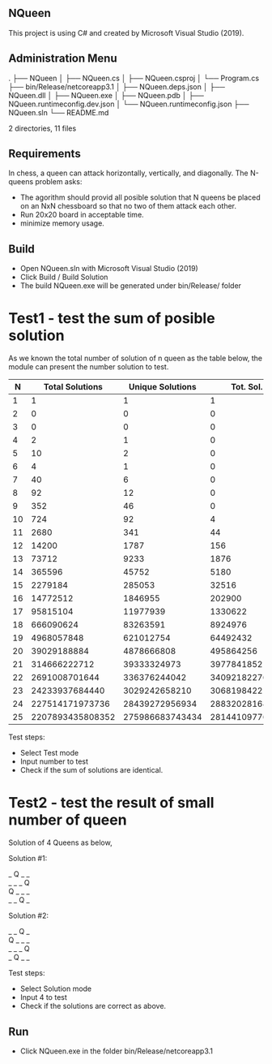 ## NQueen
This project is using C# and created by Microsoft Visual Studio (2019).
 
## Administration Menu
.
├── NQueen
│   ├── NQueen.cs
│   ├── NQueen.csproj
│   └── Program.cs
├── bin/Release/netcoreapp3.1
│   ├── NQueen.deps.json
│   ├── NQueen.dll
│   ├── NQueen.exe
│   ├── NQueen.pdb
│   ├── NQueen.runtimeconfig.dev.json
│   └── NQueen.runtimeconfig.json
├── NQueen.sln
└── README.md

2 directories, 11 files


## Requirements
In chess, a queen can attack horizontally, vertically, and diagonally. The N-queens problem asks:
- The agorithm should provid all posible solution that N queens be placed on an NxN chessboard so that no two of them attack each other.
- Run 20x20 board in acceptable time.
- minimize memory usage.


## Build
- Open NQueen.sln with Microsoft Visual Studio (2019)
- Click Build / Build Solution
- The build NQueen.exe will be generated under bin/Release/ folder

# Test1 - test the sum of posible solution
As we known the total number of solution of n queen as the table below,
the module can present the number solution to test.

| N  | Total Solutions   | Unique Solutions |   Tot. Sol.   |   Unique Sol.  |
| -- | ----------------- | ---------------- | ------------- | -------------  |
|  1 |                1  |               1  |             1 |             1  |
|  2 |                0  |               0  |             0 |             0  |
|  3 |                0  |               0  |             0 |             0  |
|  4 |                2  |               1  |             0 |             0  |
|  5 |               10  |               2  |             0 |             0  |
|  6 |                4  |               1  |             0 |             0  |
|  7 |               40  |               6  |             0 |             0  |
|  8 |               92  |              12  |             0 |             0  |
|  9 |              352  |              46  |             0 |             0  |
| 10 |              724  |              92  |             4 |             1  |
| 11 |             2680  |             341  |            44 |             6  |
| 12 |            14200  |            1787  |           156 |            22  |
| 13 |            73712  |            9233  |          1876 |           239  |
| 14 |           365596  |           45752  |          5180 |           653  |
| 15 |           2279184 |           285053 |         32516 |          4089  | 
| 16 |          14772512 |          1846955 |        202900 |         25411  | 
| 17 |          95815104 |         11977939 |       1330622 |        166463  | 
| 18 |         666090624 |         83263591 |       8924976 |       1115871  | 
| 19 |        4968057848 |        621012754 |      64492432 |       8062150  | 
| 20 |       39029188884 |       4878666808 |     495864256 |      61984976  | 
| 21 |      314666222712 |      39333324973 |    3977841852 |     497236090  | 
| 22 |     2691008701644 |     336376244042 |   34092182276 |    4261538564  | 
| 23 |    24233937684440 |    3029242658210 |  306819842212 |   38352532487  | 
| 24 |   227514171973736 |   28439272956934 | 2883202816808 |  360400504834  | 
| 25 |  2207893435808352 |  275986683743434 |28144109776812 | 3518014210402  | 


Test steps:
- Select Test mode
- Input number to test
- Check if the sum of solutions are identical.

# Test2 - test the result of small number of queen

Solution of 4 Queens as below,

Solution #1:

_    Q    _    _    
_    _    _    Q    
Q    _    _    _    
_    _    Q    _    


Solution #2:

_    _    Q    _    
Q    _    _    _    
_    _    _    Q    
_    Q    _    _   

Test steps:
- Select Solution mode
- Input 4 to test
- Check if the solutions are correct as above.

## Run
- Click NQueen.exe in the folder bin/Release/netcoreapp3.1
